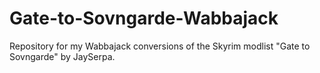 # Gate-to-Sovngarde-Wabbajack
Repository for my Wabbajack conversions of the Skyrim modlist "Gate to Sovngarde" by JaySerpa.
